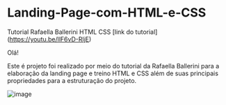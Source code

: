 # Landing-Page-com-HTML-e-CSS
Tutorial Rafaella Ballerini HTML CSS
[link do tutorial] (https://youtu.be/llF6vD-RljE)

Olá! 

Este é projeto foi realizado por meio do tutorial da Rafaella Ballerini para a elaboração da landing page e treino
HTML e CSS além de suas principais propriedades para a estruturação do projeto. 


![image](https://user-images.githubusercontent.com/77140020/148134932-f317f904-bde5-477d-9caf-82041555304d.png)

